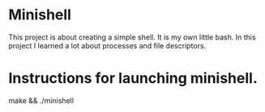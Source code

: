 # Minishell

This project is about creating a simple shell.
It is my own little bash.
In this project I learned a lot about processes and file descriptors.

# Instructions for launching minishell.

make && ./minishell

